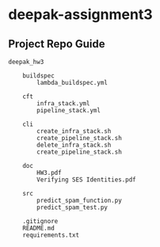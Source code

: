 # deepak-assignment3



## Project Repo Guide

    deepak_hw3
        
        buildspec
            lambda_buildspec.yml

        cft
            infra_stack.yml
            pipeline_stack.yml            

        cli
            create_infra_stack.sh
            create_pipeline_stack.sh
            delete_infra_stack.sh
            create_pipeline_stack.sh

        doc
            HW3.pdf
            Verifying SES Identities.pdf

        src
            predict_spam_function.py
            predict_spam_test.py

        .gitignore
        README.md
        requirements.txt